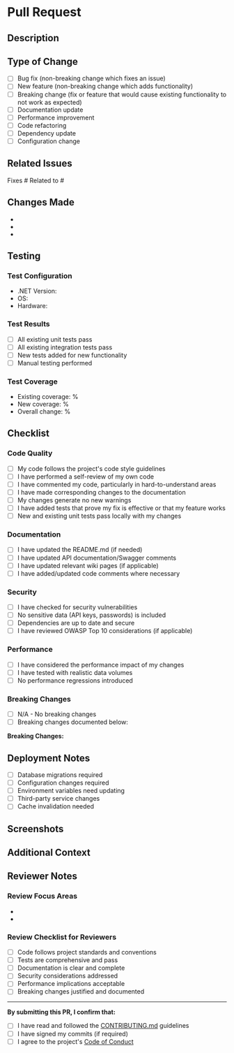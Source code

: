 # Pull Request

## Description

<!-- Provide a brief description of the changes in this PR -->

## Type of Change

<!-- Mark the relevant option with an "x" -->

- [ ] Bug fix (non-breaking change which fixes an issue)
- [ ] New feature (non-breaking change which adds functionality)
- [ ] Breaking change (fix or feature that would cause existing functionality to not work as expected)
- [ ] Documentation update
- [ ] Performance improvement
- [ ] Code refactoring
- [ ] Dependency update
- [ ] Configuration change

## Related Issues

<!-- Link to related issues using #issue_number -->

Fixes #
Related to #

## Changes Made

<!-- Provide a detailed list of changes -->

-
-
-

## Testing

<!-- Describe the tests you ran and how to reproduce them -->

### Test Configuration

- .NET Version:
- OS:
- Hardware:

### Test Results

- [ ] All existing unit tests pass
- [ ] All existing integration tests pass
- [ ] New tests added for new functionality
- [ ] Manual testing performed

### Test Coverage

- Existing coverage: %
- New coverage: %
- Overall change: %

## Checklist

<!-- Mark completed items with an "x" -->

### Code Quality

- [ ] My code follows the project's code style guidelines
- [ ] I have performed a self-review of my own code
- [ ] I have commented my code, particularly in hard-to-understand areas
- [ ] I have made corresponding changes to the documentation
- [ ] My changes generate no new warnings
- [ ] I have added tests that prove my fix is effective or that my feature works
- [ ] New and existing unit tests pass locally with my changes

### Documentation

- [ ] I have updated the README.md (if needed)
- [ ] I have updated API documentation/Swagger comments
- [ ] I have updated relevant wiki pages (if applicable)
- [ ] I have added/updated code comments where necessary

### Security

- [ ] I have checked for security vulnerabilities
- [ ] No sensitive data (API keys, passwords) is included
- [ ] Dependencies are up to date and secure
- [ ] I have reviewed OWASP Top 10 considerations (if applicable)

### Performance

- [ ] I have considered the performance impact of my changes
- [ ] I have tested with realistic data volumes
- [ ] No performance regressions introduced

### Breaking Changes

<!-- If this PR introduces breaking changes, describe them here -->

- [ ] N/A - No breaking changes
- [ ] Breaking changes documented below:

**Breaking Changes:**
<!-- Describe any breaking changes and migration path -->

## Deployment Notes

<!-- Any special deployment considerations -->

- [ ] Database migrations required
- [ ] Configuration changes required
- [ ] Environment variables need updating
- [ ] Third-party service changes
- [ ] Cache invalidation needed

## Screenshots

<!-- If applicable, add screenshots to help explain your changes -->

## Additional Context

<!-- Add any other context about the PR here -->

## Reviewer Notes

<!-- Notes for reviewers -->

### Review Focus Areas

<!-- Highlight specific areas that need careful review -->

-
-

### Review Checklist for Reviewers

- [ ] Code follows project standards and conventions
- [ ] Tests are comprehensive and pass
- [ ] Documentation is clear and complete
- [ ] Security considerations addressed
- [ ] Performance implications acceptable
- [ ] Breaking changes justified and documented

---

**By submitting this PR, I confirm that:**

- [ ] I have read and followed the [CONTRIBUTING.md](../CONTRIBUTING.md) guidelines
- [ ] I have signed my commits (if required)
- [ ] I agree to the project's [Code of Conduct](../CODE_OF_CONDUCT.md)
